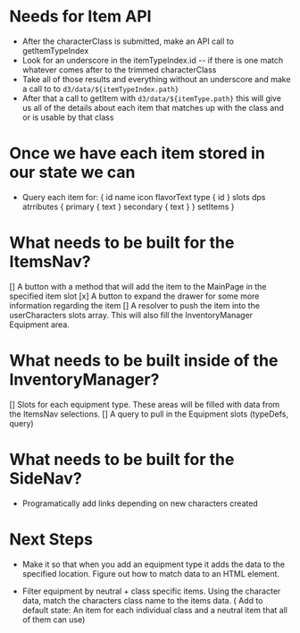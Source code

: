 # Needs for Item API

* After the characterClass is submitted, make an API call to getItemTypeIndex
* Look for an underscore in the itemTypeIndex.id -- if there is one match whatever comes after to the trimmed characterClass
* Take all of those results and everything without an underscore and make a call to to `d3/data/${itemTypeIndex.path}`
* After that a call to getItem with `d3/data/${itemType.path}` this will give us all of the details about each item that matches up with the class and or is usable by that class


# Once we have each item stored in our state we can 

* Query each item for: {
    id
    name
    icon
    flavorText
    type {
        id
    }
    slots
    dps
    atrributes {
        primary {
            text
        }
        secondary {
            text
        }
    }
    setItems
}

# What needs to be built for the ItemsNav? 
[] A button with a method that will add the item to the MainPage in the specified item slot
[x] A button to expand the drawer for some more information regarding the item
[] A resolver to push the item into the userCharacters slots array. This will also fill the InventoryManager Equipment area. 

# What needs to be built inside of the InventoryManager?
[] Slots for each equipment type. These areas will be filled with data from the ItemsNav selections.
[] A query to pull in the Equipment slots (typeDefs, query)

# What needs to be built for the SideNav?
* Programatically add links depending on new characters created

# Next Steps
- Make it so that when you add an equipment type it adds the data to the specified location. Figure out how to match data to an HTML element. 

- Filter equipment by neutral + class specific items. Using the character data, match the characters class name to the items data.
( Add to default state: An item for each individual class and a neutral item that all of them can use)

